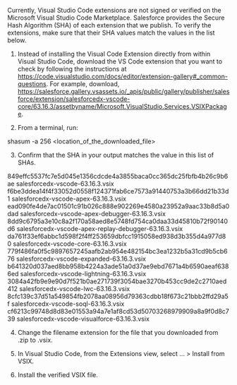Currently, Visual Studio Code extensions are not signed or verified on the
Microsoft Visual Studio Code Marketplace. Salesforce provides the Secure Hash
Algorithm (SHA) of each extension that we publish. To verify the extensions,
make sure that their SHA values match the values in the list below.

1. Instead of installing the Visual Code Extension directly from within Visual
   Studio Code, download the VS Code extension that you want to check by
   following the instructions at
   https://code.visualstudio.com/docs/editor/extension-gallery#_common-questions.
   For example, download,
   https://salesforce.gallery.vsassets.io/_apis/public/gallery/publisher/salesforce/extension/salesforcedx-vscode-core/63.16.3/assetbyname/Microsoft.VisualStudio.Services.VSIXPackage.

2. From a terminal, run:

shasum -a 256 <location_of_the_downloaded_file>

3. Confirm that the SHA in your output matches the value in this list of SHAs.

849effc5537fc7e5d045e1356cdcde4a3855baca0cc365dc25fbfb4b26c9b6ae  salesforcedx-vscode-63.16.3.vsix
f6be3ddea14f4f33052d0558f124371fab6ce7573a91440753a3b66dd21b33d1  salesforcedx-vscode-apex-63.16.3.vsix
ead090fe4de7ac01501c91b026c888e902269e4580a23952a9aac33b8d5a0dad  salesforcedx-vscode-apex-debugger-63.16.3.vsix
8dd9c6795a3e10c8a2f170a58aed8e5748fd754ca0daa33d45810b72f90140d6  salesforcedx-vscode-apex-replay-debugger-63.16.3.vsix
da761f33ef6abbc1d598f2f4ff253659dbfcc1915058ed938d3b355d4a977d80  salesforcedx-vscode-core-63.16.3.vsix
779f486fa0f5c9897657245aafb2ab954e482154bc3ea1232b5a31cd9b5cb676  salesforcedx-vscode-expanded-63.16.3.vsix
b641320d037aed8bb958b4224a3ade51a0d37ae9ebd7671a4b6590aeaf6386ed  salesforcedx-vscode-lightning-63.16.3.vsix
3084a42fb9e9e90d7f521b0ae271739f3054bae3270b453cc9de2c2710aed412  salesforcedx-vscode-lwc-63.16.3.vsix
8cfc139c37d51a549854fb2078aa08956d79363cdbb18f673c21bbb2ffd29a5f  salesforcedx-vscode-soql-63.16.3.vsix
cf6213c99748d8d83e01553a94a7e1af8cd53d50703268979909a8a9f0d8c739  salesforcedx-vscode-visualforce-63.16.3.vsix


4. Change the filename extension for the file that you downloaded from .zip to
.vsix.

5. In Visual Studio Code, from the Extensions view, select ... > Install from
VSIX.

6. Install the verified VSIX file.
